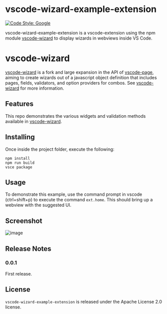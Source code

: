 # vscode-wizard-example-extension

[![Code Style: Google](https://img.shields.io/badge/code%20style-google-blueviolet.svg)](https://github.com/google/gts)

vscode-wizard-example-extension is a vscode-extension using the npm module [vscode-wizard](https://github.com/redhat-developer/vscode-wizard) to display wizards in webviews inside VS Code. 

# vscode-wizard

[vscode-wizard](https://github.com/redhat-developer/vscode-wizard) is a fork and large expansion in the API of [vscode-page](https://github.com/DTeam-Top/vscode-page), aiming to create wizards out of a javascript object definition that includes pages, fields, validators, and option providers for combos. See [vscode-wizard](https://github.com/redhat-developer/vscode-wizard) for more information. 

## Features

This repo demonstrates the various widgets and validation methods available in [vscode-wizard](https://github.com/redhat-developer/vscode-wizard). 

## Installing

Once inside the project folder, execute the following:

```shell
npm install
npm run build
vsce package
```

## Usage

To demonstrate this example, use the command prompt in vscode (ctrl+shift+p) to execute the command `ext.home`. This should bring up a webview with the suggested UI. 

## Screenshot
![image](https://user-images.githubusercontent.com/630383/128065016-798709f0-4b70-4fe6-aee9-9a6cbd6d6c19.png)


## Release Notes

### 0.0.1

First release.

## License

`vscode-wizard-example-extension` is released under the Apache License 2.0 license.
